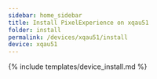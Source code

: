 ```yaml
---
sidebar: home_sidebar
title: Install PixelExperience on xqau51
folder: install
permalink: /devices/xqau51/install
device: xqau51
---
```

{% include templates/device_install.md %}

